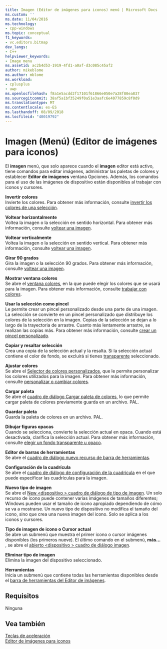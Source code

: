 ```yaml
---
title: Imagen (Editor de imágenes para iconos) menú | Microsoft Docs
ms.custom: ''
ms.date: 11/04/2016
ms.technology:
- cpp-windows
ms.topic: conceptual
f1_keywords:
- vc.editors.bitmap
dev_langs:
- C++
helpviewer_keywords:
- Image menu
ms.assetid: ac2b4d53-1919-4fd1-a0af-d3c085c45af2
author: mikeblome
ms.author: mblome
ms.workload:
- cplusplus
- uwp
ms.openlocfilehash: f8a1e5acdd2f17101f61866e050e7a28f80ea837
ms.sourcegitcommit: 38af5a1bf35249f0a51e3aafc6e4077859c8f0d9
ms.translationtype: MT
ms.contentlocale: es-ES
ms.lasthandoff: 08/09/2018
ms.locfileid: "40019792"
---
```

# <a name="image-menu-image-editor-for-icons"></a>Imagen (Menú) (Editor de imágenes para iconos)
El **imagen** menú, que solo aparece cuando el **imagen** editor está activo, tiene comandos para editar imágenes, administrar las paletas de colores y establecer **Editor de imágenes** ventana Opciones. Además, los comandos para el uso de las imágenes de dispositivo están disponibles al trabajar con iconos y cursores.  
  
 **Invertir colores**  
 Invierte los colores. Para obtener más información, consulte [invertir los colores de una selección](../windows/inverting-the-colors-in-a-selection-image-editor-for-icons.md).  
  
 **Voltear horizontalmente**  
 Voltea la imagen o la selección en sentido horizontal. Para obtener más información, consulte [voltear una imagen](../windows/flipping-an-image-image-editor-for-icons.md).  
  
 **Voltear verticalmente**  
 Voltea la imagen o la selección en sentido vertical. Para obtener más información, consulte [voltear una imagen](../windows/flipping-an-image-image-editor-for-icons.md).  
  
 **Girar 90 grados**  
 Gira la imagen o la selección 90 grados. Para obtener más información, consulte [voltear una imagen](../windows/flipping-an-image-image-editor-for-icons.md).  
  
 **Mostrar ventana colores**  
 Se abre el [ventana colores](../windows/colors-window-image-editor-for-icons.md), en la que puede elegir los colores que se usará para la imagen. Para obtener más información, consulte [trabajar con colores](../windows/working-with-color-image-editor-for-icons.md).  
  
 **Usar la selección como pincel**  
 Le permite crear un pincel personalizado desde una parte de una imagen. La selección se convierte en un pincel personalizado que distribuye los colores de la selección en la imagen. Copias de la selección se dejan a lo largo de la trayectoria de arrastre. Cuanto más lentamente arrastre, se realizan las copias más. Para obtener más información, consulte [crear un pincel personalizado](../windows/creating-a-custom-brush-image-editor-for-icons.md).  
  
 **Copiar y resaltar selección**  
 Crea una copia de la selección actual y la resalta. Si la selección actual contiene el color de fondo, se excluirá si tienes [transparente](../windows/choosing-a-transparent-or-opaque-background-image-editor-for-icons.md) seleccionado.  
  
 **Ajustar colores**  
 Se abre el [Selector de colores personalizados](../windows/custom-color-selector-dialog-box-image-editor-for-icons.md), que le permite personalizar los colores utilizados para la imagen. Para obtener más información, consulte [personalizar o cambiar colores](../windows/customizing-or-changing-colors-image-editor-for-icons.md).  
  
 **Cargar paleta**  
 Se abre el [cuadro de diálogo Cargar paleta de colores](../windows/load-palette-colors-dialog-box-image-editor-for-icons.md), lo que permite cargar paleta de colores previamente guarda en un archivo. PAL.  
  
 **Guardar paleta**  
 Guarda la paleta de colores en un archivo. PAL.  
  
 **Dibujar figuras opacas**  
 Cuando se selecciona, convierte la selección actual en opaca. Cuando está desactivada, clarifica la selección actual. Para obtener más información, consulte [elegir un fondo transparente u opaco](../windows/choosing-a-transparent-or-opaque-background-image-editor-for-icons.md).  
  
 **Editor de barras de herramientas**  
 Se abre el [cuadro de diálogo nuevo recurso de barra de herramientas](../windows/new-toolbar-resource-dialog-box.md).  
  
 **Configuración de la cuadrícula**  
 Se abre el [cuadro de diálogo de configuración de la cuadrícula](../windows/grid-settings-dialog-box-image-editor-for-icons.md) en el que puede especificar las cuadrículas para la imagen.  
  
 **Nuevo tipo de imagen**  
 Se abre el [New \<dispositivo > cuadro de diálogo de tipo de imagen](../windows/new-device-image-type-dialog-box-image-editor-for-icons.md). Un solo recurso de icono puede contener varias imágenes de tamaños diferentes; Windows pueden usar el tamaño de icono apropiado dependiendo de cómo se va a mostrarse. Un nuevo tipo de dispositivo no modifica el tamaño del icono, sino que crea una nueva imagen del icono. Solo se aplica a los iconos y cursores.  
  
 **Tipo de imagen de icono o Cursor actual**  
 Se abre un submenú que muestra el primer icono o cursor imágenes disponibles (los primeros nueve). El último comando en el submenú, **más...** , se abre el [abierto \<dispositivo > cuadro de diálogo imagen](../windows/open-device-image-dialog-box-image-editor-for-icons.md).  
  
 **Eliminar tipo de imagen**  
 Elimina la imagen del dispositivo seleccionado.  
  
 **Herramientas**  
 Inicia un submenú que contiene todas las herramientas disponibles desde el [barra de herramientas del Editor de imágenes](../windows/toolbar-image-editor-for-icons.md).  
  
## <a name="requirements"></a>Requisitos  
 Ninguna  
  
## <a name="see-also"></a>Vea también  
 [Teclas de aceleración](../windows/accelerator-keys-image-editor-for-icons.md)   
 [Editor de imágenes para iconos](../windows/image-editor-for-icons.md)